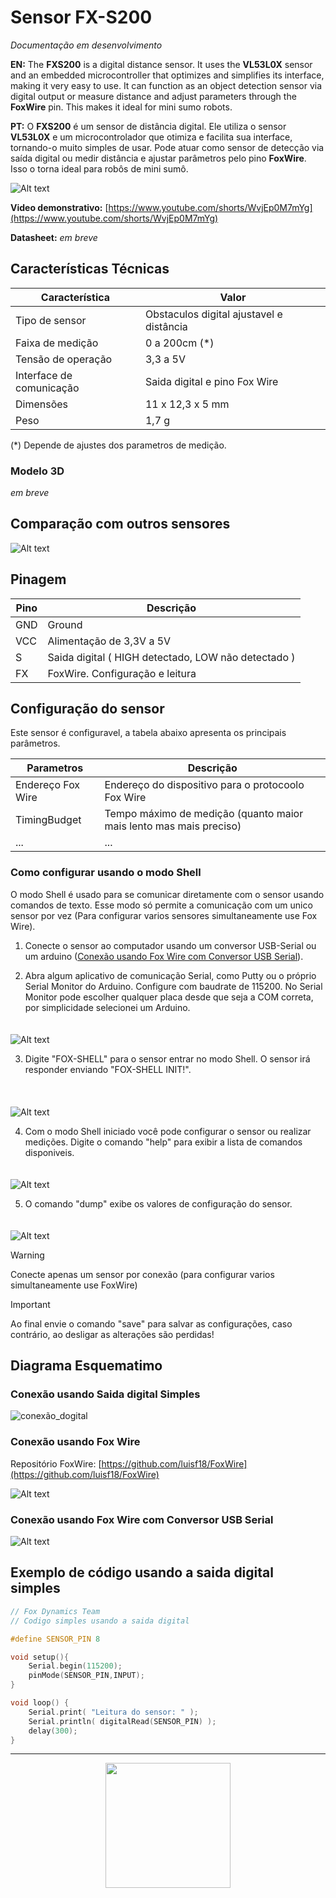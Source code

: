 # Sensor FX-S200

_Documentação em desenvolvimento_

**EN:** The **FXS200** is a digital distance sensor. It uses the **VL53L0X** sensor and an embedded microcontroller that optimizes and simplifies its interface, making it very easy to use. It can function as an object detection sensor via digital output or measure distance and adjust parameters through the **FoxWire** pin. This makes it ideal for mini sumo robots.

**PT:** O **FXS200** é um sensor de distância digital. Ele utiliza o sensor **VL53L0X** e um microcontrolador que otimiza e facilita sua interface, tornando-o muito simples de usar. Pode atuar como sensor de detecção via saída digital ou medir distância e ajustar parâmetros pelo pino **FoxWire**. Isso o torna ideal para robôs de mini sumô.

![Alt text](FXS200_resumo.png)


**Video demonstrativo:** [https://www.youtube.com/shorts/WvjEp0M7mYg](https://www.youtube.com/shorts/WvjEp0M7mYg) 

**Datasheet:** _em breve_

## Características Técnicas

| Característica         | Valor                 |
|------------------------|-----------------------|
| Tipo de sensor         | Obstaculos digital ajustavel e distância    |
| Faixa de medição       | 0 a 200cm (*)  |
| Tensão de operação     | 3,3 a 5V      |
| Interface de comunicação | Saida digital e pino Fox Wire |
| Dimensões                | 11 x 12,3 x 5 mm    |
| Peso        | 1,7 g  |

(*) Depende de ajustes dos parametros de medição.

### Modelo 3D

_em breve_

## Comparação com outros sensores

![Alt text](FXS200_comparando.png)

## Pinagem

| Pino          | Descrição                 |
|---------------------|-----------------------|
| GND   | Ground |
| VCC   | Alimentação de 3,3V a 5V |
| S     | Saida digital ( HIGH detectado, LOW não detectado ) |
| FX    | FoxWire. Configuração e leitura |

## Configuração do sensor

Este sensor é configuravel, a tabela abaixo apresenta os principais parâmetros.

| Parametros          | Descrição                 |
|---------------------|-----------------------|
| Endereço Fox Wire   | Endereço do dispositivo para o protocoolo Fox Wire     |
| TimingBudget | Tempo máximo de medição (quanto maior mais lento mas mais preciso) |
| ... | ... |

### Como configurar usando o modo Shell

O modo Shell é usado para se comunicar diretamente com o sensor usando comandos de texto. Esse modo só permite a comunicação com um unico sensor por vez (Para configurar varios sensores simultaneamente use Fox Wire).

1. Conecte o sensor ao computador usando um conversor USB-Serial ou um arduino ([Conexão usando Fox Wire com Conversor USB Serial](#FxSerial)).

2. Abra algum aplicativo de comunicação Serial, como Putty ou o próprio Serial Monitor do Arduino. Configure com baudrate de 115200. No Serial Monitor pode escolher qualquer placa desde que seja a COM correta, por simplicidade selecionei um Arduino.
<br> <!-- Adiciona espaço extra -->
<img src="..\fxs50\shell_serial_monitor_1.png" alt="Alt text" style="margin-top: 20px;">
<br>  

3. Digite "FOX-SHELL" para o sensor entrar no modo Shell. O sensor irá responder enviando "FOX-SHELL INIT!".  
<br> <!-- Adiciona espaço extra -->
<img src="..\fxs50\shell_serial_monitor_2.png" alt="Alt text" style="margin-top: 20px;">
<br>  

4. Com o modo Shell iniciado você pode configurar o sensor ou realizar medições. Digite o comando "help" para exibir a lista de comandos disponiveis.
<br> <!-- Adiciona espaço extra -->
<img src="..\fxs50\shell_serial_monitor_3.png" alt="Alt text" style="margin-top: 20px;">
<br>  

5. O comando "dump" exibe os valores de configuração do sensor.
<br> <!-- Adiciona espaço extra -->
<img src="..\fxs50\shell_serial_monitor_4.png" alt="Alt text" style="margin-top: 20px;">

<br>  

<!--  > [!NOTE]  
> Highlights information that users should take into account, even when skimming.

> [!TIP]
> Optional information to help a user be more successful.

> [!CAUTION]
> Negative potential consequences of an action.

-->

> [!WARNING]  
> Conecte apenas um sensor por conexão (para configurar varios simultaneamente use FoxWire)

> [!IMPORTANT]  
> Ao final envie o comando "save" para salvar as configurações, caso contrário, ao desligar as alterações são perdidas!

## Diagrama Esquematimo

### Conexão usando Saida digital Simples

![conexão_dogital](../fxs50/sch_digital.png)

### Conexão usando Fox Wire

Repositório FoxWire: [https://github.com/luisf18/FoxWire](https://github.com/luisf18/FoxWire) 

![Alt text](../fxs50/sch_fox_wire.png)

<h3 id="FxSerial">Conexão usando Fox Wire com Conversor USB Serial</h3>

![Alt text](../fxs50/fx_serial.png)

## Exemplo de código usando a saida digital simples

```c++
// Fox Dynamics Team
// Codigo simples usando a saida digital

#define SENSOR_PIN 8

void setup(){
    Serial.begin(115200);
    pinMode(SENSOR_PIN,INPUT);
}

void loop() {
    Serial.print( "Leitura do sensor: " );
    Serial.println( digitalRead(SENSOR_PIN) );
    delay(300);
}
```

---

<p align="center">
  <img src=".../LogoFox.png" width="200px">
</p>

<!--- [Alt text](LogoFox.png) -->